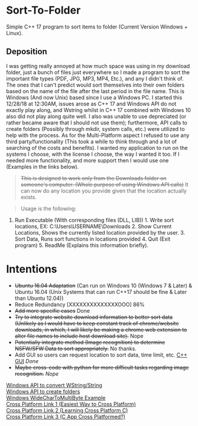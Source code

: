 # Sort-To-Folder
Simple C++ 17 program to sort items to folder (Current Version Windows + Linux).

## Deposition

I was getting really annoyed at how much space was using in my download folder, just a bunch of files just everywhere so I made a program to sort the important file types (PDF, JPG, MP3, MP4, Etc.), and any I didn't think of. The ones that I can't predict would sort themselves into their own folders based on the name of the file after the last period in the file name. This is Windows (And now Unix) based since I use a Windows PC. I started this 12/28/18 at 12:30AM, issues arose as C++ 17 and Windows API do not exactly play along, and Wstring whilst in C++ 17 combined with Windows 10 also did not play along quite well. I also was unable to use depreciated (or rather became aware that I should not use them); furthermore, API calls to create folders (Possibly through mkdir, system calls, etc.) were utilized to help with the process. As for the Multi-Platform aspect I refused to use any third party/functionality (This took a while to think through and a lot of searching of the costs and benefits). I wanted my application to run on the systems I choose, with the license I choose, the way I wanted it too. If I needed more functionality, and more support then I would use one (Examples in the links below). 

> ~~This is designed to work only from the Downloads folder on someone's computer. (Whole purpose of using Windows API calls)~~ It can now do any location you provide given that the location actually exists. 

> Usage is the following:
  1) Run Executable (With corresponding files (DLL, LIB))
    1. Write sort locations, EX: C:\Users\USERNAME\Downloads
    2. Show Current Locations, Shows the currently listed location provided by the user. 
    3. Sort Data, Runs sort functions in locations provided
    4. Quit (Exit program)
    5. ReadMe (Explains this information briefly).

# Intentions  
* ~~Ubuntu 16.04 Adaptation~~ (Can run on Windows 10 (Windows 7 & Later) & Ubuntu 16.04 (Unix Systems that can run C++17 should be fine & Later than Ubuntu 12.04))
* Reduce Redundancy [XXXXXXXXXXXXXXOOO] 86%
* ~~Add more specific cases~~ Done
* ~~Try to integrate website download information to better sort data (Unlikely as I would have to keep constant track of chrome/website downloads, in which, I will likely be making a chrome web extension to alter file names to include host download site).~~ Nope
* ~~Potentially integrate method (Image recognition) to determine NSFW/SFW Data to sort appropriately.~~ No thanks. 
* Add GUI so users can request location to sort data, time limit, etc. [C++ GUI](https://stackoverflow.com/questions/1186017/how-do-i-build-a-graphical-user-interface-in-c)  *Done*
* ~~Maybe cross-code with python for more difficult tasks regarding image recognition.~~ *Nope*

[Windows API to convert WString/String](https://docs.microsoft.com/en-us/windows/desktop/api/stringapiset/nf-stringapiset-widechartomultibyte)  
[Windows API to create folders](https://docs.microsoft.com/en-us/windows/desktop/api/fileapi/nf-fileapi-createdirectorya)    
[Windows WideCharToMultiByte Example](https://stackoverflow.com/questions/215963/how-do-you-properly-use-widechartomultibyte)  
[Cross Platform Link 1 (Easiest Way to Cross Platform)](https://stackoverflow.com/questions/4780316/easiest-way-to-build-a-cross-platform-application)  
[Cross Platform Link 2 (Learning Cross Platform C)](https://stackoverflow.com/questions/1558194/learning-and-cross-platform-development-c)  
[Cross Platform Link 3 (C App Cross Platformed?)](https://stackoverflow.com/questions/33238345/are-c-applications-cross-platform)  

